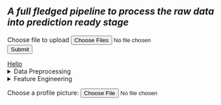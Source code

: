 
<body color="Yellow">
<b><i><h2 color="yellow">A full fledged pipeline to process the raw data into prediction ready stage</h2></i></b>

<form method="post" enctype="multipart/form-data">
  <div>
    <label for="file">Choose file to upload</label>
    <input type="file" id="file" name="file" multiple />
  </div>
  <div>
    <button>Submit</button>
  </div>
</form>
<a href="www.google.com">Hello</a>
<details>
  <summary>Data Preprocessing </summary>
  Something small enough to escape casual notice.
</details>
            <details>
          
          
  <summary>Feature Engineering</summary>
  Something small enough to escape casual notice.
</details>

<label for="avatar">Choose a profile picture:</label>
<input type="file" id="avatar" name="avatar" accept="image/png, image/jpeg" > </input>
